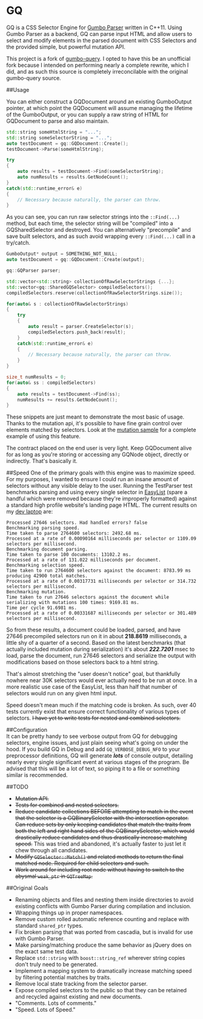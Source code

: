 # GQ
GQ is a CSS Selector Engine for [Gumbo Parser](https://github.com/google/gumbo-parser) written in C++11. Using Gumbo Parser as a backend, GQ can parse input HTML and allow users to select and modify elements in the parsed document with CSS Selectors and the provided simple, but powerful mutation API.

This project is a fork of [gumbo-query](https://github.com/lazytiger/gumbo-query). I opted to have this be an unofficial fork because I intended on performing nearly a complete rewrite, which I did, and as such this source is completely irreconcilable with the original gumbo-query source.

##Usage

You can either construct a GQDocument around an existing GumboOutput pointer, at which point the GQDocument will assume managing the lifetime of the GumboOutput, or you can supply a raw string of HTML for GQDocument to parse and also maintain.
```c++
std::string someHtmlString = "...";
std::string someSelectorString = "...";
auto testDocument = gq::GQDocument::Create();
testDocument->Parse(someHtmlString);

try
{
    auto results = testDocument->Find(someSelectorString);
    auto numResults = results.GetNodeCount();
}
catch(std::runtime_error& e)
{
    // Necessary because naturally, the parser can throw.
}
```

As you can see, you can run raw selector strings into the `::Find(...)` method, but each time, the selector string will be "compiled" into a GQSharedSelector and destroyed. You can alternatively "precompile" and save built selectors, and as such avoid wrapping every `::Find(...)` call in a try/catch.

```c++
GumboOutput* output = SOMETHING_NOT_NULL;
auto testDocument = gq::GQDocument::Create(output);

gq::GQParser parser;

std::vector<std::string> collectionOfRawSelectorStrings {...};
std::vector<gq::SharedGQSelector> compiledSelectors();
compiledSelectors.reserve(collectionOfRawSelectorStrings.size());

for(auto& s : collectionOfRawSelectorStrings)
{
    try
    {
        auto result = parser.CreateSelector(s);
        compiledSelectors.push_back(result);
    }
    catch(std::runtime_error& e)
    {
        // Necessary because naturally, the parser can throw.
    }
}

size_t numResults = 0;
for(auto& ss : compiledSelectors)
{
    auto results = testDocument->Find(ss);
    numResults += results.GetNodeCount();
}
```

These snippets are just meant to demonstrate the most basic of usage. Thanks to the mutation api, it's possible to have fine grain control over elements matched by selectors. Look at the [mutation sample](https://github.com/TechnikEmpire/GQ/blob/master/ide/msvc/GumboQueryExamples/Mutation/Mutation/Mutation.cpp) for a complete example of using this feature.

The contract placed on the end user is very light. Keep GQDocument alive for as long as you're storing or accessing any GQNode object, directly or indirectly. That's basically it.

##Speed
One of the primary goals with this engine was to maximize speed. For my purposes, I wanted to ensure I could run an insane amount of selectors without any visible delay to the user. Running the TestParser test benchmarks parsing and using every single selector in [EasyList](https://easylist.adblockplus.org/en/) (spare a handful which were removed because they're improperly formatted) against a standard high profile website's landing page HTML. The current results on my [dev laptop](https://www.asus.com/ca-en/ROG-Republic-Of-Gamers/ASUS_ROG_G750JM/) are:

```
Processed 27646 selectors. Had handled errors? false
Benchmarking parsing speed.
Time taken to parse 2764600 selectors: 2492.68 ms.
Processed at a rate of 0.00090164 milliseconds per selector or 1109.09 selectors per millisecond.
Benchmarking document parsing.
Time taken to parse 100 documents: 13102.2 ms.
Processed at a rate of 131.022 milliseconds per document.
Benchmarking selection speed.
Time taken to run 2764600 selectors against the document: 8783.99 ms producing 42900 total matches.
Processed at a rate of 0.00317731 milliseconds per selector or 314.732 selectors per millisecond.
Benchmarking mutation.
Time taken to run 27646 selectors against the document while serializing with mutations 100 times: 9169.81 ms.
Time per cycle 91.6981 ms.
Processed at a rate of 0.00331687 milliseconds per selector or 301.489 selectors per millisecond.
```

So from these results, a document could be loaded, parsed, and have 27646 precompiled selectors run on it in about **218.8619** milliseconds, a little shy of a quarter of a second. Based on the latest benchmarks (that actually included mutation during serialization) it's about ***222.7201*** msec to load, parse the document, run 27646 selectors and serialize the output with modifications based on those selectors back to a html string.
  
That's almost stretching the "user doesn't notice" goal, but thankfully nowhere near 30K selectors would ever actually need to be run at once. In a more realistic use case of the EasyList, less than half that number of selectors would run on any given html input.

Speed doesn't mean much if the matching code is broken. As such, over 40 tests currently exist that ensure correct functionality of various types of selectors. ~~I have yet to write tests for nested and combined selectors.~~

##Configuration  
It can be pretty handy to see verbose output from GQ for debugging selectors, engine issues, and just plain seeing what's going on under the hood. If you build GQ in Debug and add `GQ_VERBOSE_DEBUG_NFO` to your preprocessor definitions, GQ will generate ***lots*** of console output, detailing nearly every single significant event at various stages of the program. Be advised that this will be a lot of text, so piping it to a file or something similar is recommended.

##TODO
 - ~~Mutation API.~~
 - ~~Tests for combined and nested selectors.~~
 - ~~Reduce candidate collections BEFORE attempting to match in the event that the selector is a GQBinarySelector with the
 intersection operator. Can reduce sets by only keeping candidates that match the traits from both the left and right
 hand sides of the GQBinarySelector, which would drastically reduce candidates and thus drastically increase matching speed.~~ This was tried and abandoned, it's actually faster to just let it chew through all candidates.
 - ~~Modify `GQSelector::Match()` and related methods to return the final matched node. Required for child selectors and such.~~
 - ~~Work around for including root node without having to switch to the abysmal `weak_ptr` in `GQTreeMap`.~~

##Original Goals  
 - Renaming objects and files and nesting them inside directories to avoid existing conflicts with Gumbo Parser during compilation and inclusion.
 - Wrapping things up in proper namespaces.
 - Remove custom rolled automatic reference counting and replace with standard `shared_ptr` types.  
 - Fix broken parsing that was ported from cascadia, but is invalid for use with Gumbo Parser.
 - Make parsing/matching produce the same behavior as jQuery does on the exact same test data.
 - Replace `std::string` with `boost::string_ref` wherever string copies don't truly need to be generated.  
 - Implement a mapping system to dramatically increase matching speed by filtering potential matches by traits.
 - Remove local state tracking from the selector parser.
 - Expose compiled selectors to the public so that they can be retained and recycled against existing and new documents.
 - "Comments. Lots of comments."
 - "Speed. Lots of Speed."
